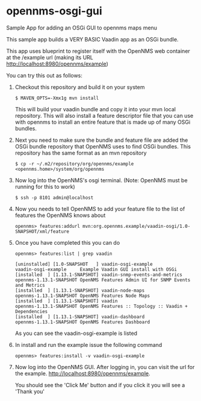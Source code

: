 opennms-osgi-gui
================

Sample App for adding an OSGi GUI to opennms maps menu

This sample app builds a VERY BASIC Vaadin app as an OSGi bundle.

This app uses blueprint to register itself with the OpenNMS web container 
at the /example url (making its URL [http://localhost:8980/opennms/example](http://localhost:8980/opennms/example))

You can try this out as follows:

1. Checkout this repository and build it on your system
   ```
   $ MAVEN_OPTS=-Xmx1g mvn install
   ```
   This will build your vaadin bundle and copy it into your mvn local
   repository.  This will also install a feature descriptor file that you
   can use with opennms to install an entire feature that is made up of
   many OSGi bundles.

2. Next you need to make sure the bundle and feature file are added
   the OSGi bundle repository that OpenNMS uses to find OSGi bundles.
   This repository has the same format as an mvn repository
   ```
   $ cp -r ~/.m2/repository/org/opennms/example <opennms.home>/system/org/opennms
   ```
3. Now log into the OpenNMS's osgi terminal. (Note: OpenNMS must be running for this to work)
   ```
   $ ssh -p 8101 admin@localhost
   ```
4. Now you needs to tell OpenNMS to add your feature file to the list
   of features the OpenNMS knows about

   ```
   opennms> features:addurl mvn:org.opennms.example/vaadin-osgi/1.0-SNAPSHOT/xml/feature
   ```

5. Once you have completed this you can do 

   ```
   opennms> features:list | grep vaadin

   [uninstalled] [1.0-SNAPSHOT   ] vaadin-osgi-example		      vaadin-osgi-example     Example Vaadin GUI install with OSGi
   [installed  ] [1.13.1-SNAPSHOT] vaadin-snmp-events-and-metrics	opennms-1.13.1-SNAPSHOT OpenNMS Features Admin UI for SNMP Events and Metrics
   [installed  ] [1.13.1-SNAPSHOT] vaadin-node-maps		         opennms-1.13.1-SNAPSHOT OpenNMS Features Node Maps
   [installed  ] [1.13.1-SNAPSHOT] vaadin				               opennms-1.13.1-SNAPSHOT OpenNMS Features :: Topology :: Vaadin + Dependencies
   [installed  ] [1.13.1-SNAPSHOT] vaadin-dashboard		         opennms-1.13.1-SNAPSHOT OpenNMS Features Dashboard
   ```
   As you can see the vaadin-osgi-example is listed

6. In install and run the example issue the following command

   ```
   opennms> features:install -v vaadin-osgi-example
   ```
7. Now log into the OpenNMS GUI.  After logging in, you can visit the url for the example. [http://localhost:8980/opennms/example](http://localhost:8980/opennms/example).

   You should see the 'Click Me' button and if you click it you will see a 'Thank you'






